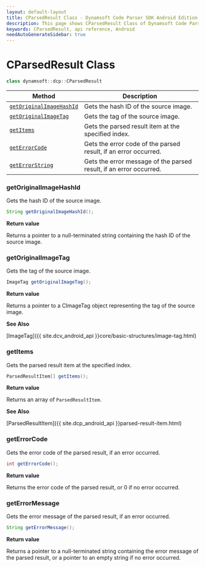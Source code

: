 ```yaml
---
layout: default-layout
title: CParsedResult Class - Dynamsoft Code Parser SDK Android Edition API Reference
description: This page shows CParsedResult Class of Dynamsoft Code Parser SDK Android Edition.
keywords: CParsedResult, api reference, Android
needAutoGenerateSidebar: true
---
```



# CParsedResult Class

```java
class dynamsoft::dcp::CParsedResult
```

| Method               | Description |
|----------------------|-------------|
| [`getOriginalImageHashId`](#getoriginalimagehashid) | Gets the hash ID of the source image. |
| [`getOriginalImageTag`](#getoriginalimagetag) | Gets the tag of the source image. |
| [`getItems`](#getitems) | Gets the parsed result item at the specified index. |
| [`getErrorCode`](#geterrorcode) | Gets the error code of the parsed result, if an error occurred. |
| [`getErrorString`](#geterrormessage) | Gets the error message of the parsed result, if an error occurred. |

### getOriginalImageHashId

Gets the hash ID of the source image.

```java
String getOriginalImageHashId();
```

**Return value**

Returns a pointer to a null-terminated string containing the hash ID of the source image.

### getOriginalImageTag

Gets the tag of the source image.

```java
ImageTag getOriginalImageTag();
```

**Return value**

Returns a pointer to a CImageTag object representing the tag of the source image.

**See Also**

[ImageTag]({{ site.dcv_android_api }}core/basic-structures/image-tag.html)

### getItems

Gets the parsed result item at the specified index.

```java
ParsedResultItem[] getItems();
```

**Return value**

Returns an array of `ParsedResultItem`.

**See Also**

[ParsedResultItem]({{ site.dcp_android_api }}parsed-result-item.html)

### getErrorCode

Gets the error code of the parsed result, if an error occurred.

```java
int getErrorCode();
```

**Return value**

Returns the error code of the parsed result, or 0 if no error occurred.

### getErrorMessage

Gets the error message of the parsed result, if an error occurred.

```java
String getErrorMessage();
```

**Return value**

Returns a pointer to a null-terminated string containing the error message of the parsed result, or a pointer to an empty string if no error occurred.
